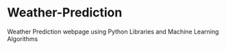 # Weather-Prediction
Weather Prediction webpage using Python Libraries and Machine Learning Algorithms
